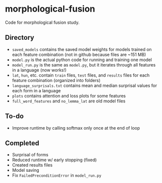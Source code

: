 # morphological-fusion
Code for morphological fusion study.

## Directory
* `saved_models` contains the saved model weights for models trained on each feature combination (not in github because files are ~151 MB)
* `model.py` is the actual python code for running and training one model
* `model_run.py` is the same as `model.py`, but it iterates through all features in a language (now works!)
* `lat`, `hun`, etc. contain `train` files, `test` files, and `results` files for each feature combination (organized into folders)
* `language_surprisals.txt` contains mean and median surprisal values for each form in a language
* `plots` contains attention and loss plots for some features
* `full_word_features` and `no_lemma_lat` are old model files

## To-do
* Improve runtime by calling softmax only once at the end of loop

## Completed
* Surprisal of forms
* Reduced runtime w/ early stopping (fixed)
* Created results files
* Model saving
* Fix `FailedPreconditionError` in `model_run.py`
